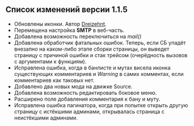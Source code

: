 ## Список изменений версии 1.1.5
- Обновлены иконки. Автор [Dreizehnt](https://github.com/Dreizehnt).
- Перемещена настройка **SMTP** в веб-часть.
- Добавлена возможность переключиться на *mail()*
- Добавлена обработчик фатальных ошибок. Теперь, если СБ упадёт внезапно на каком-либо этапе сборки страницы, он выведет страницу с причиной ошибки и стак трейсом (очерёдность вызовов с аргументами к функциям).
- Исправлена ошибка, когда в банлисте и мутах висела иконка существующих комментариев и *Warning* в самих комментах, если комментариев как таковых нет.
- Добавлено два новых мода на движке Source.
- Добавлена возможность редактировать боковое меню.
- Расширено поле добавления комментария к бану и муту.
- Исправлена ошибка пагинатора, когда при попытке открыть другую страницу с истёкшими админами, открывалась страница с неистёкшими админами.
